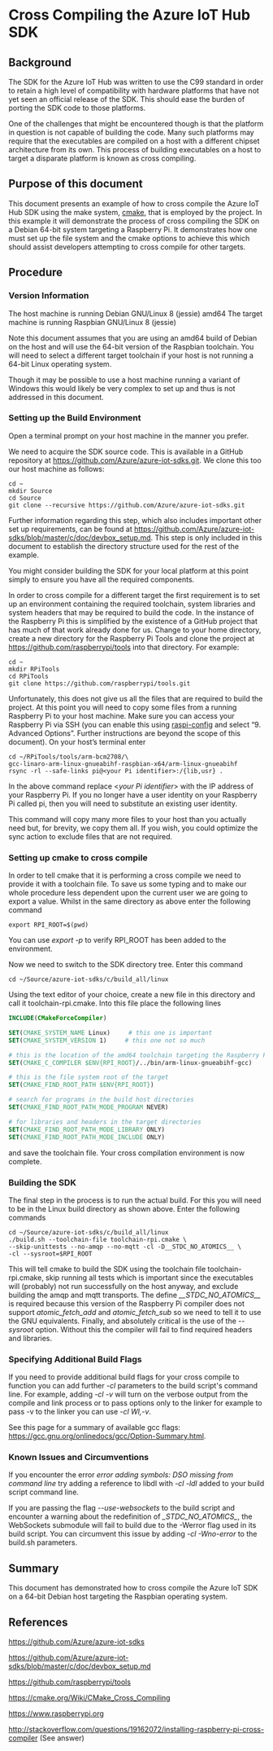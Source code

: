 ﻿# Cross Compiling the Azure IoT Hub SDK
## Background

The SDK for the Azure IoT Hub was written to use the C99 standard in order to retain a high level of compatibility with hardware platforms that have not yet seen an official release of the SDK. This should ease the burden of porting the SDK code to those platforms.

One of the challenges that might be encountered though is that the platform in question is not capable of building the code. Many such platforms may require that the executables are compiled on a host with a different chipset architecture from its own. This process of building executables on a host to target a disparate platform is known as cross compiling.

## Purpose of this document

This document presents an example of how to cross compile the Azure IoT Hub SDK using the make system, [cmake](https://cmake.org), that is employed by the project. In this example it will demonstrate the process of cross compiling the SDK on a Debian 64-bit system targeting a Raspberry Pi. It demonstrates how one must set up the file system and the cmake options to achieve this which should assist developers attempting to cross compile for other targets.

## Procedure

### Version Information

The host machine is running Debian GNU/Linux 8 (jessie) amd64
The target machine is running Raspbian GNU/Linux 8 (jessie)

Note this document assumes that you are using an amd64 build of Debian on the host and will use the 64-bit version of the Raspbian toolchain. You will need to select a different target toolchain if your host is not running a 64-bit Linux operating system.

Though it may be possible to use a host machine running a variant of Windows this would likely be very complex to set up and thus is not addressed in this document.

### Setting up the Build Environment

Open a terminal prompt on your host machine in the manner you prefer.

We need to acquire the SDK source code. This is available in a GitHub repository at https://github.com/Azure/azure-iot-sdks.git. We clone this too our host machine as follows:
```
cd ~
mkdir Source
cd Source
git clone --recursive https://github.com/Azure/azure-iot-sdks.git
```
Further information regarding this step, which also includes important other set up requirements, can be found at <https://github.com/Azure/azure-iot-sdks/blob/master/c/doc/devbox_setup.md>. This step is only included in this document to establish the directory structure used for the rest of the example.

You might consider building the SDK for your local platform at this point simply to ensure you have all the required components.

In order to cross compile for a different target the first requirement is to set up an environment containing the required toolchain, system libraries and system headers that may be required to build the code. In the instance of the Raspberry Pi this is simplified by the existence of a GitHub project that has much of that work already done for us. Change to your home directory, create a new directory for the Raspberry Pi Tools and clone the project at https://github.com/raspberrypi/tools into that directory. For example:
```
cd ~
mkdir RPiTools
cd RPiTools
git clone https://github.com/raspberrypi/tools.git
```
Unfortunately, this does not give us all the files that are required to build the project. At this point you will need to copy some files from a running Raspberry Pi to your host machine. Make sure you can access your Raspberry Pi via SSH (you can enable this using [raspi-config](https://www.raspberrypi.org/documentation/configuration/raspi-config.md) and select “9. Advanced Options”. Further instructions are beyond the scope of this document). On your host’s terminal enter
```
cd ~/RPiTools/tools/arm-bcm2708/\
gcc-linaro-arm-linux-gnueabihf-raspbian-x64/arm-linux-gnueabihf
rsync -rl --safe-links pi@<your Pi identifier>:/{lib,usr} .
```
In the above command replace &lt;*your Pi identifier*&gt; with the IP address of your Raspberry Pi. If you no longer have a user identity on your Raspberry Pi called pi, then you will need to substitute an existing user identity.

This command will copy many more files to your host than you actually need but, for brevity, we copy them all. If you wish, you could optimize the sync action to exclude files that are not required.

### Setting up cmake to cross compile

In order to tell cmake that it is performing a cross compile we need to provide it with a toolchain file. To save us some typing and to make our whole procedure less dependent upon the current user we are going to export a value. Whilst in the same directory as above enter the following command
```
export RPI_ROOT=$(pwd)
```
You can use *export -p* to verify RPI\_ROOT has been added to the environment.

Now we need to switch to the SDK directory tree. Enter this command
```
cd ~/Source/azure-iot-sdks/c/build_all/linux
```
Using the text editor of your choice, create a new file in this directory and call it toolchain-rpi.cmake. Into this file place the following lines

```cmake
INCLUDE(CMakeForceCompiler)

SET(CMAKE_SYSTEM_NAME Linux)     # this one is important
SET(CMAKE_SYSTEM_VERSION 1)     # this one not so much

# this is the location of the amd64 toolchain targeting the Raspberry Pi
SET(CMAKE_C_COMPILER $ENV{RPI_ROOT}/../bin/arm-linux-gnueabihf-gcc)

# this is the file system root of the target
SET(CMAKE_FIND_ROOT_PATH $ENV{RPI_ROOT})

# search for programs in the build host directories
SET(CMAKE_FIND_ROOT_PATH_MODE_PROGRAM NEVER)

# for libraries and headers in the target directories
SET(CMAKE_FIND_ROOT_PATH_MODE_LIBRARY ONLY)
SET(CMAKE_FIND_ROOT_PATH_MODE_INCLUDE ONLY)
```
and save the toolchain file. Your cross compilation environment is now complete.

### Building the SDK

The final step in the process is to run the actual build. For this you will need to be in the Linux build directory as shown above. Enter the following commands
```
cd ~/Source/azure-iot-sdks/c/build_all/linux
./build.sh --toolchain-file toolchain-rpi.cmake \
--skip-unittests --no-amqp --no-mqtt -cl -D__STDC_NO_ATOMICS__ \
-cl --sysroot=$RPI_ROOT
```
This will tell cmake to build the SDK using the toolchain file toolchain-rpi.cmake, skip running all tests which is important since the executables will (probably) not run successfully on the host anyway, and exclude building the amqp and mqtt transports. The define *\_\_STDC\_NO\_ATOMICS\_\_* is required because this version of the Raspberry Pi compiler does not support *atomic\_fetch\_add* and *atomic\_fetch\_sub* so we need to tell it to use the GNU equivalents. Finally, and absolutely critical is the use of the *--sysroot* option. Without this the compiler will fail to find required headers and libraries.

### Specifying Additional Build Flags

If you need to provide additional build flags for your cross compile to function you can add further _-cl_ parameters to the build script's command line. For example, adding _-cl -v_ will turn on the verbose output from the compile and link process or to pass options only to the linker for example to pass -v to the linker you can use _-cl Wl,-v_.

See this page for a summary of available gcc flags: https://gcc.gnu.org/onlinedocs/gcc/Option-Summary.html.

### Known Issues and Circumventions

If you encounter the error _error adding symbols: DSO missing from command line_ try adding a reference to libdl with  _-cl -ldl_ added to your build script command line.

If you are passing the flag _--use-websockets_ to the build script and encounter a warning about the redefinition of *\__STDC_NO_ATOMICS__*, the WebSockets submodule will fail to build due to the -Werror flag used in its build script. You can circumvent this issue by adding _-cl -Wno-error_ to the build.sh parameters.

## Summary

This document has demonstrated how to cross compile the Azure IoT SDK on a 64-bit Debian host targeting the Raspbian operating system.

## References

<https://github.com/Azure/azure-iot-sdks>

<https://github.com/Azure/azure-iot-sdks/blob/master/c/doc/devbox_setup.md>

<https://github.com/raspberrypi/tools>

<https://cmake.org/Wiki/CMake_Cross_Compiling>

https://www.raspberrypi.org

<http://stackoverflow.com/questions/19162072/installing-raspberry-pi-cross-compiler> (See answer)
